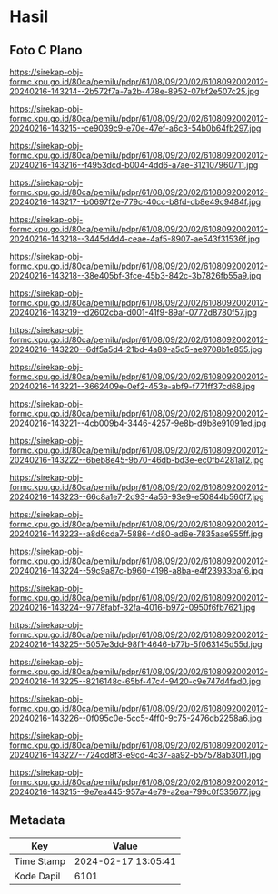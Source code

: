 # Hasil

## Foto C Plano

https://sirekap-obj-formc.kpu.go.id/80ca/pemilu/pdpr/61/08/09/20/02/6108092002012-20240216-143214--2b572f7a-7a2b-478e-8952-07bf2e507c25.jpg

https://sirekap-obj-formc.kpu.go.id/80ca/pemilu/pdpr/61/08/09/20/02/6108092002012-20240216-143215--ce9039c9-e70e-47ef-a6c3-54b0b64fb297.jpg

https://sirekap-obj-formc.kpu.go.id/80ca/pemilu/pdpr/61/08/09/20/02/6108092002012-20240216-143216--f4953dcd-b004-4dd6-a7ae-312107960711.jpg

https://sirekap-obj-formc.kpu.go.id/80ca/pemilu/pdpr/61/08/09/20/02/6108092002012-20240216-143217--b0697f2e-779c-40cc-b8fd-db8e49c9484f.jpg

https://sirekap-obj-formc.kpu.go.id/80ca/pemilu/pdpr/61/08/09/20/02/6108092002012-20240216-143218--3445d4d4-ceae-4af5-8907-ae543f31536f.jpg

https://sirekap-obj-formc.kpu.go.id/80ca/pemilu/pdpr/61/08/09/20/02/6108092002012-20240216-143218--38e405bf-3fce-45b3-842c-3b7826fb55a9.jpg

https://sirekap-obj-formc.kpu.go.id/80ca/pemilu/pdpr/61/08/09/20/02/6108092002012-20240216-143219--d2602cba-d001-41f9-89af-0772d8780f57.jpg

https://sirekap-obj-formc.kpu.go.id/80ca/pemilu/pdpr/61/08/09/20/02/6108092002012-20240216-143220--6df5a5d4-21bd-4a89-a5d5-ae9708b1e855.jpg

https://sirekap-obj-formc.kpu.go.id/80ca/pemilu/pdpr/61/08/09/20/02/6108092002012-20240216-143221--3662409e-0ef2-453e-abf9-f771ff37cd68.jpg

https://sirekap-obj-formc.kpu.go.id/80ca/pemilu/pdpr/61/08/09/20/02/6108092002012-20240216-143221--4cb009b4-3446-4257-9e8b-d9b8e91091ed.jpg

https://sirekap-obj-formc.kpu.go.id/80ca/pemilu/pdpr/61/08/09/20/02/6108092002012-20240216-143222--6beb8e45-9b70-46db-bd3e-ec0fb4281a12.jpg

https://sirekap-obj-formc.kpu.go.id/80ca/pemilu/pdpr/61/08/09/20/02/6108092002012-20240216-143223--66c8a1e7-2d93-4a56-93e9-e50844b560f7.jpg

https://sirekap-obj-formc.kpu.go.id/80ca/pemilu/pdpr/61/08/09/20/02/6108092002012-20240216-143223--a8d6cda7-5886-4d80-ad6e-7835aae955ff.jpg

https://sirekap-obj-formc.kpu.go.id/80ca/pemilu/pdpr/61/08/09/20/02/6108092002012-20240216-143224--59c9a87c-b960-4198-a8ba-e4f23933ba16.jpg

https://sirekap-obj-formc.kpu.go.id/80ca/pemilu/pdpr/61/08/09/20/02/6108092002012-20240216-143224--9778fabf-32fa-4016-b972-0950f6fb7621.jpg

https://sirekap-obj-formc.kpu.go.id/80ca/pemilu/pdpr/61/08/09/20/02/6108092002012-20240216-143225--5057e3dd-98f1-4646-b77b-5f063145d55d.jpg

https://sirekap-obj-formc.kpu.go.id/80ca/pemilu/pdpr/61/08/09/20/02/6108092002012-20240216-143225--8216148c-65bf-47c4-9420-c9e747d4fad0.jpg

https://sirekap-obj-formc.kpu.go.id/80ca/pemilu/pdpr/61/08/09/20/02/6108092002012-20240216-143226--0f095c0e-5cc5-4ff0-9c75-2476db2258a6.jpg

https://sirekap-obj-formc.kpu.go.id/80ca/pemilu/pdpr/61/08/09/20/02/6108092002012-20240216-143227--724cd8f3-e9cd-4c37-aa92-b57578ab30f1.jpg

https://sirekap-obj-formc.kpu.go.id/80ca/pemilu/pdpr/61/08/09/20/02/6108092002012-20240216-143215--9e7ea445-957a-4e79-a2ea-799c0f535677.jpg


## Metadata

| Key        | Value               |
| ---------- | ------------------- |
| Time Stamp | 2024-02-17 13:05:41 |
| Kode Dapil | 6101                |



